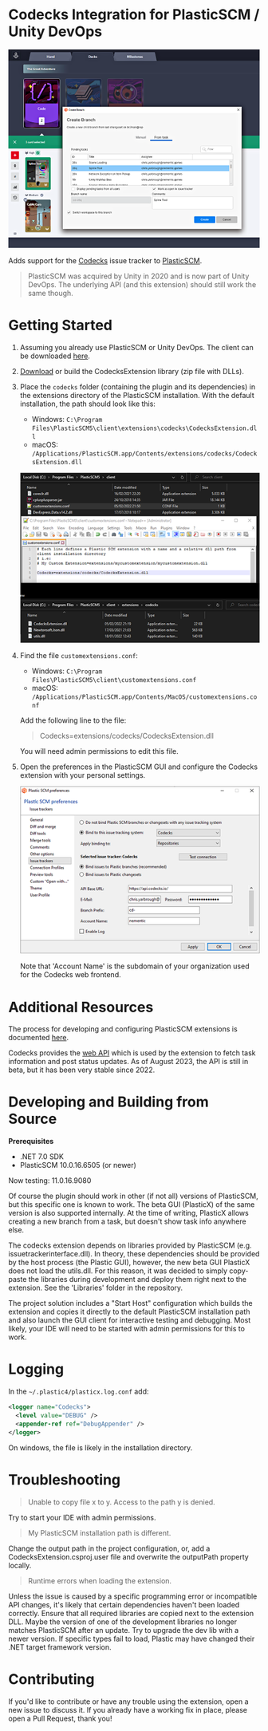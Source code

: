 # Codecks Integration for PlasticSCM / Unity DevOps #

![](Images/ExtensionPreview.png "Extension Preview")

Adds support for the [Codecks](https://www.codecks.io/) issue tracker to [PlasticSCM](https://www.plasticscm.com/).

> PlasticSCM was acquired by Unity in 2020 and is now part of Unity DevOps.
> The underlying API (and this extension) should still work the same though.

# Getting Started

1) Assuming you already use PlasticSCM or Unity DevOps.
   The client can be downloaded [here](https://www.plasticscm.com/download).

2) [Download](https://github.com/chrisyarbrough/CodecksPlasticIntegration/releases)
   or build the CodecksExtension library (zip file with DLLs).

3) Place the `codecks` folder (containing the plugin and its dependencies)
   in the extensions directory of the PlasticSCM installation.
   With the default installation, the path should look like this:
	- Windows: `C:\Program Files\PlasticSCM5\client\extensions\codecks\CodecksExtension.dll`
	- macOS: `/Applications/PlasticSCM.app/Contents/extensions/codecks/CodecksExtension.dll`

   ![](Images/PlasticSCM_Configuration.png "PlasticSCM Preferences Window")

4) Find the file `customextensions.conf`:
	- Windows: `C:\Program Files\PlasticSCM5\client\customextensions.conf`
	- macOS: `/Applications/PlasticSCM.app/Contents/MacOS/customextensions.conf`

   Add the following line to the file:
   > Codecks=extensions/codecks/CodecksExtension.dll

   You will need admin permissions to edit this file.

5) Open the preferences in the PlasticSCM GUI and configure the Codecks extension with your personal settings.

   ![](Images/PlasticSCM_Preferences.png "PlasticSCM Preferences Window")

   Note that 'Account Name' is the subdomain of your organization used for the Codecks web frontend.

# Additional Resources

The process for developing and configuring PlasticSCM extensions is documented
[here](https://www.plasticscm.com/documentation/extensions/plastic-scm-version-control-task-and-issue-tracking-guide#WritingPlasticSCMcustomextensions).

Codecks provides the [web API](https://manual.codecks.io/api/)
which is used by the extension to fetch task information and post status updates.
As of August 2023, the API is still in beta, but it has been very stable since 2022.

# Developing and Building from Source

**Prerequisites**

- .NET 7.0 SDK
- PlasticSCM 10.0.16.6505 (or newer)

Now testing: 11.0.16.9080

Of course the plugin should work in other (if not all) versions of PlasticSCM, but this specific one is known to work.
The beta GUI (PlasticX) of the same version is also supported internally.
At the time of writing, PlasticX allows creating a new branch from a task, but doesn't show task info anywhere else.

The codecks extension depends on libraries provided by PlasticSCM (e.g. issuetrackerinterface.dll).
In theory, these dependencies should be provided by the host process (the Plastic GUI), however,
the new beta GUI PlasticX does not load the utils.dll. For this reason, it was decided to
simply copy-paste the libraries during development and deploy them right next to the extension.
See the 'Libraries' folder in the repository.

The project solution includes a "Start Host" configuration which builds the extension and copies it directly to
the default PlasticSCM installation path and also launch the GUI client for interactive testing and debugging.
Most likely, your IDE will need to be started with admin permissions for this to work.

# Logging

In the `~/.plastic4/plasticx.log.conf` add:

```xml
<logger name="Codecks">
  <level value="DEBUG" />
  <appender-ref ref="DebugAppender" />
</logger>
```

On windows, the file is likely in the installation directory.

# Troubleshooting

> Unable to copy file x to y. Access to the path y is denied.

Try to start your IDE with admin permissions.

> My PlasticSCM installation path is different.

Change the output path in the project configuration, or,
add a CodecksExtension.csproj.user file and overwrite the outputPath property locally.

> Runtime errors when loading the extension.

Unless the issue is caused by a specific programming error or incompatible API changes,
it's likely that certain dependencies haven't been loaded correctly.
Ensure that all required libraries are copied next to the extension DLL.
Maybe the version of one of the development libraries no longer matches PlasticSCM after an update.
Try to upgrade the dev lib with a newer version.
If specific types fail to load, Plastic may have changed their .NET target framework version.

# Contributing

If you'd like to contribute or have any trouble using the extension, open a new issue to discuss it.
If you already have a working fix in place, please open a Pull Request, thank you!
